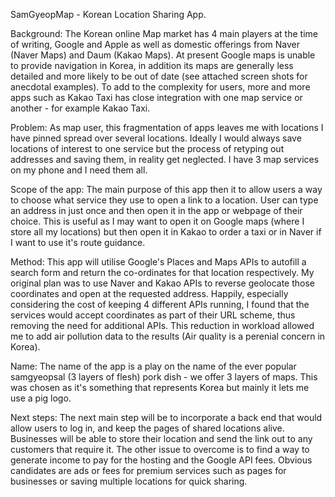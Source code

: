 SamGyeopMap - Korean Location Sharing App.

Background:
The Korean online Map market has 4 main players at the time of writing, Google and Apple as well as domestic offerings from Naver (Naver Maps) and Daum (Kakao Maps). At present Google maps is unable to provide navigation in Korea, in addition its maps are generally less detailed and more likely to be out of date (see attached screen shots for anecdotal examples). To add to the complexity for users, more and more apps such as Kakao Taxi has close integration with one map service or another - for example Kakao Taxi.

Problem:
As map user, this fragmentation of apps leaves me with locations I have pinned spread over several locations. Ideally I would always save locations of interest to one service but the process of retyping out addresses and saving them, in reality get neglected. I have 3 map services on my phone and I need them all.

Scope of the app:
The main purpose of this app then it to allow users a way to choose what service they use to open a link to a location. User can type an address in just once and then open it in the app or webpage of their choice. This is useful as I may want to open it on Google maps (where I store all my locations) but then open it in Kakao to order a taxi or in Naver if I want to use it's route guidance.


Method:
This app will utilise Google's Places and Maps APIs to autofill a search form and return the co-ordinates for that location respectively. My original plan was to use Naver and Kakao APIs to reverse geolocate those coordinates and open at the requested address. Happily, especially considering the cost of keeping 4 different APIs running, I found that the services would accept coordinates as part of their URL scheme, thus removing the need for additional APIs. This reduction in workload allowed me to add air pollution data to the results (Air quality is a perenial concern in Korea).

Name:
The name of the app is a play on the name of the ever popular samgyeopsal (3 layers of flesh) pork dish - we offer 3 layers of maps. This was chosen as it's something that represents Korea but mainly it lets me use a pig logo.

Next steps:
The next main step will be to incorporate a back end that would allow users to log in, and keep the pages of shared locations alive. Businesses will be able to store their location and send the link out to any customers that require it.
The other issue to overcome is to find a way to generate income to pay for the hosting and the Google API fees. Obvious candidates are ads or fees for premium services such as pages for businesses or saving multiple locations for quick sharing.  
